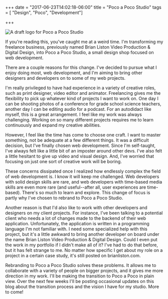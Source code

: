 +++
date = "2017-06-23T14:02:18-06:00"
title = "Poco a Poco Studio"
tags = [ "Design", "Poco", "Development"]

+++

<div class="post-media">
    <img src="/img/content/blog/poco-a-poco/poco-logo.png" alt="A draft logo for Poco a Poco Studio" />
</div>

If you're reading this, you've caught me at a weird time. I'm transforming my freelance business, previously named Brian Liston Video Production & Digital Design, into Poco a Poco Studio, a small design shop focused on web development.

There are a couple reasons for this change. I've decided to pursue what I enjoy doing most, web development, and I'm aiming to bring other designers and developers on to some of my web projects.

I'm really privileged to have had experience in a variety of creative roles, such as print designer, video editor and animator. Freelancing gives me the flexibility to pick up whatever kind of projects I want to work on. One day I can be shooting photos of a conference for grade school science teachers, another day I can be editing audio for a podcast. For an autodidact like myself, this is a great arrangement. I feel like my work was always challenging. Working on so many different projects requires me to learn continuously and expand my creative abilities.

However, I feel like the time has come to choose one craft. I want to master something, not be adequate at a few different things. It was a difficult decision, but I've finally chosen web development. Since I'm self-taught, I've always felt like a little bit of an imposter around other devs. I've also felt a little hesitant to give up video and visual design. And, I've worried that focusing on just one sort of creative work will be boring.

These concerns dissipated once I realized how endlessly complex the field of web development is. I know it will keep me challenged. Web developers with solid design skills are rare, and web developers with time-based media skills are even more rare (and useful--after all, user experiences are time-based). There's so much to learn and explore. This change of focus is partly why I've chosen to rebrand to Poco a Poco Studio.

Another reason is that I'd also like to work with other developers and designers on my client projects. For instance, I've been talking to a potential client who needs a lot of changes made to the backend of their web application. Unfortunately, the application is written in a programming language I'm not familiar with. I need some specialized help with this project, but it's a little awkward to bring another developer on board under the name Brian Liston Video Production & Digital Design. Could I even put the work in my portfolio if I didn't make all of it? I've had to do that before, but it has felt strange to me. No matter how specific I get about my role on a project in a certain case study, it's still posted on brianliston.com.

Rebranding to Poco a Poco Studio solves these problems. It allows me to collaborate with a variety of people on bigger projects, and it gives me more direction in my work. I'll be making the transition to Poco a Poco in plain view. Over the next few weeks I'll be posting occasional updates on this blog about the transition process and the vision I have for my studio. More to come!